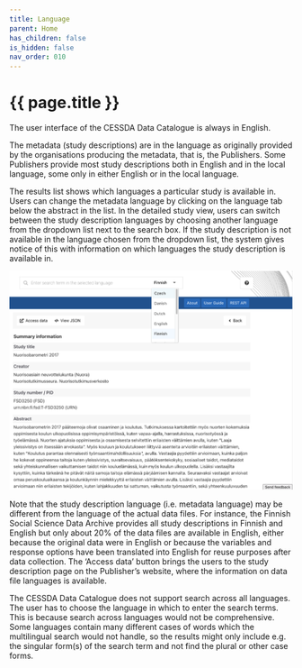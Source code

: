 ```yaml
---
title: Language
parent: Home
has_children: false
is_hidden: false
nav_order: 010
---
```


# {{ page.title }}

The user interface of the CESSDA Data Catalogue is always in English.

The metadata (study descriptions) are in the language as originally provided by the organisations producing the metadata, that is,
the Publishers. Some Publishers provide most study descriptions both in English and in the local language, some only in either English
or in the local language.

The results list shows which languages a particular study is available in. Users can change the metadata language by clicking on the
language tab below the abstract in the list. In the detailed study view, users can switch between the study description languages by
choosing another language from the dropdown list next to the search box. If the study description is not available in the language
chosen from the dropdown list, the system gives notice of this with information on which languages the
study description is available in.

![Metadata language selection](images/metadata-language-selection.png "Metadata language selection")

Note that the study description language (i.e. metadata language) may be different from the language of the actual data files.
For instance, the Finnish Social Science Data Archive provides all study descriptions in Finnish and English but only about 20%
of the data files are available in English, either because the original data were in English or because the variables and response
options have been translated into English for reuse purposes after data collection. The ‘Access data’ button brings the users to
the study description page on the Publisher’s website, where the information on data file languages is available.

The CESSDA Data Catalogue does not support search across all languages. The user has to choose the language in which to enter the
search terms. This is because search across languages would not be comprehensive. Some languages contain many different cases of
words which the multilingual search would not handle, so the results might only include e.g. the singular form(s) of the search
term and not find the plural or other case forms.
